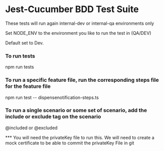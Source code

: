 # Jest-Cucumber BDD Test Suite

These tests will run again internal-dev or internal-qa environments only

Set NODE_ENV to the environment you like to run the test in (QA/DEV)

Default set to Dev.

### To run tests
npm run tests

### To run a specific feature file, run the corresponding steps file for the feature file
npm run test -- dispensenotification-steps.ts

### To run a single scenario or some set of scenario, add the include or exclude tag on the scenario
@included or @excluded


*** You will need the privateKey file to run this. We will need to create a mock
certificate to be able to commit the privateKey File in git
